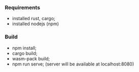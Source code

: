 ### Requirements

- installed rust, cargo;
- installed nodejs (npm)

### Build

- npm install;
- cargo build;
- wasm-pack build;
- npm run serve; (server will be available at localhost:8080)